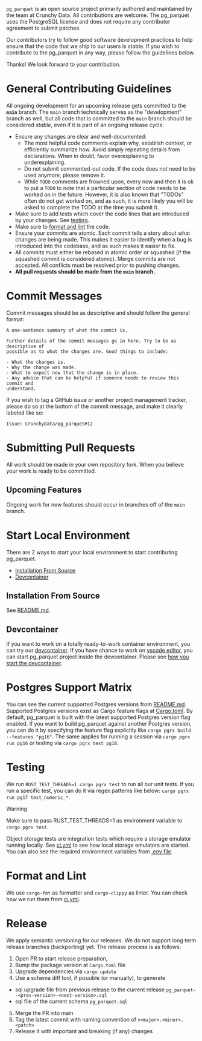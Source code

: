 `pg_parquet` is an open source project primarily authored and
maintained by the team at Crunchy Data. All contributions are welcome. The pg_parquet uses the PostgreSQL license and does not require any contributor agreement to submit patches.

Our contributors try to follow good software development practices to help
ensure that the code that we ship to our users is stable. If you wish to
contribute to the pg_parquet in any way, please follow the guidelines below.

Thanks! We look forward to your contribution.

# General Contributing Guidelines

All ongoing development for an upcoming release gets committed to the
**`main`** branch. The `main` branch technically serves as the "development"
branch as well, but all code that is committed to the `main` branch should be
considered _stable_, even if it is part of an ongoing release cycle.

- Ensure any changes are clear and well-documented:
  - The most helpful code comments explain why, establish context, or efficiently summarize how. Avoid simply repeating details from declarations. When in doubt, favor overexplaining to underexplaining.
  - Do not submit commented-out code. If the code does not need to be used
anymore, please remove it.
  - While `TODO` comments are frowned upon, every now and then it is ok to put a `TODO` to note that a particular section of code needs to be worked on in the future. However, it is also known that "TODOs" often do not get worked on, and as such, it is more likely you will be asked to complete the TODO at the time you submit it.
- Make sure to add tests which cover the code lines that are introduced by your changes. See [testing](#testing).
- Make sure to [format and lint](#format-and-lint) the code.
- Ensure your commits are atomic. Each commit tells a story about what changes
are being made. This makes it easier to identify when a bug is introduced into
the codebase, and as such makes it easier to fix.
- All commits must either be rebased in atomic order or squashed (if the squashed
commit is considered atomic). Merge commits are not accepted. All conflicts must be resolved prior to pushing changes.
- **All pull requests should be made from the `main` branch.**

# Commit Messages

Commit messages should be as descriptive and should follow the general format:

```
A one-sentence summary of what the commit is.

Further details of the commit messages go in here. Try to be as descriptive of
possible as to what the changes are. Good things to include:

- What the changes is.
- Why the change was made.
- What to expect now that the change is in place.
- Any advice that can be helpful if someone needs to review this commit and
understand.
```

If you wish to tag a GitHub issue or another project management tracker, please
do so at the bottom of the commit message, and make it clearly labeled like so:

```
Issue: CrunchyData/pg_parquet#12
```

# Submitting Pull Requests

All work should be made in your own repository fork. When you believe your work
is ready to be committed.

## Upcoming Features

Ongoing work for new features should occur in branches off of the `main`
branch.

# Start Local Environment

There are 2 ways to start your local environment to start contributing pg_parquet.
- [Installation From Source](#installation-from-source)
- [Devcontainer](#devcontainer)

## Installation From Source

See [README.md](README.md#installation-from-source).

## Devcontainer

If you want to work on a totally ready-to-work container environment, you can try our
[devcontainer](.devcontainer/devcontainer.json). If you have chance to work on
[vscode editor](https://code.visualstudio.com), you can start pg_parquet project
inside the devcontainer. Please see [how you start the devcontainer](https://code.visualstudio.com/docs/devcontainers/containers).

# Postgres Support Matrix

You can see the current supported Postgres versions from [README.md](README.md#postgres-support-matrix).
Supported Postgres versions exist as Cargo feature flags at [Cargo.toml](Cargo.toml).
By default, pg_parquet is built with the latest supported Postgres version flag enabled.
If you want to build pg_parquet against another Postgres version, you can do it
by specifying the feature flag explicitly like `cargo pgrx build --features "pg16"`.
The same applies for running a session via `cargo pgrx run pg16` or
testing via `cargo pgrx test pg16`.

# Testing

We run `RUST_TEST_THREADS=1 cargo pgrx test` to run all our unit tests. If you
run a specific test, you can do it via regex patterns like below:
`cargo pgrx run pg17 test_numeric_*`.

> [!WARNING]
> Make sure to pass RUST_TEST_THREADS=1 as environment variable to `cargo pgrx test`.

Object storage tests are integration tests which require a storage emulator running
locally. See [ci.yml](.github/workflows/ci.yml) to see how local storage emulators
are started. You can also see the required environment variables from
[.env file](.devcontainer/.env).

# Format and Lint

We use `cargo-fmt` as formatter and `cargo-clippy` as linter. You can check
how we run them from [ci.yml](.github/workflows/ci.yml).


# Release

We apply semantic versioning for our releases. We do not support long term release branches (backporting) yet.
The release process is as follows:

1. Open PR to start release preparation,
2. Bump the package version at `Cargo.toml` file
3. Upgrade dependencies via `cargo update`
4. Use a schema diff tool, if possible (or manually), to generate
  - sql upgrade file from previous release to the current release `pg_parquet--<prev-version>-<next-version>.sql`
  - sql file of the current schema `pg_parquet.sql`
5. Merge the PR into main
6. Tag the latest commit with naming convention of `v<major>.<minor>.<patch>`
7. Release it with important and breaking (if any) changes
